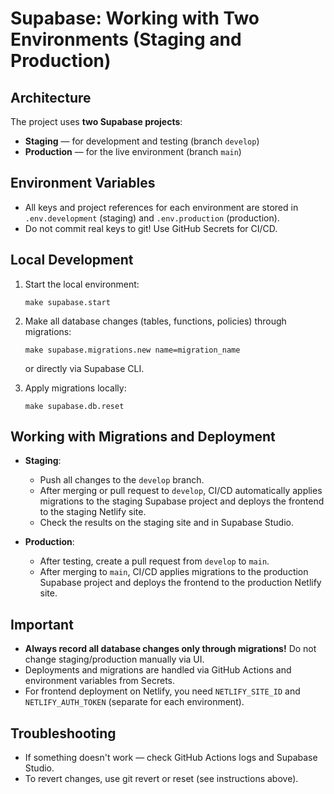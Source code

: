 # Supabase: Working with Two Environments (Staging and Production)

## Architecture

The project uses **two Supabase projects**:

- **Staging** — for development and testing (branch `develop`)
- **Production** — for the live environment (branch `main`)

## Environment Variables

- All keys and project references for each environment are stored in `.env.development` (staging) and `.env.production` (production).
- Do not commit real keys to git! Use GitHub Secrets for CI/CD.

## Local Development

1. Start the local environment:
   ```
   make supabase.start
   ```
2. Make all database changes (tables, functions, policies) through migrations:

   ```
   make supabase.migrations.new name=migration_name
   ```

   or directly via Supabase CLI.

3. Apply migrations locally:
   ```
   make supabase.db.reset
   ```

## Working with Migrations and Deployment

- **Staging**:

  - Push all changes to the `develop` branch.
  - After merging or pull request to `develop`, CI/CD automatically applies migrations to the staging Supabase project and deploys the frontend to the staging Netlify site.
  - Check the results on the staging site and in Supabase Studio.

- **Production**:
  - After testing, create a pull request from `develop` to `main`.
  - After merging to `main`, CI/CD applies migrations to the production Supabase project and deploys the frontend to the production Netlify site.

## Important

- **Always record all database changes only through migrations!** Do not change staging/production manually via UI.
- Deployments and migrations are handled via GitHub Actions and environment variables from Secrets.
- For frontend deployment on Netlify, you need `NETLIFY_SITE_ID` and `NETLIFY_AUTH_TOKEN` (separate for each environment).

## Troubleshooting

- If something doesn't work — check GitHub Actions logs and Supabase Studio.
- To revert changes, use git revert or reset (see instructions above).
